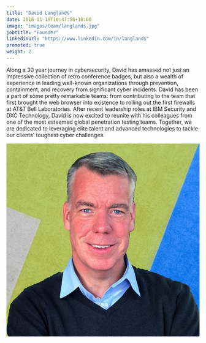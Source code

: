 ```yaml
---
title: "David Langlands"
date: 2018-11-19T10:47:58+10:00
image: "images/team/langlands.jpg"
jobtitle: "Founder"
linkedinurl: "https://www.linkedin.com/in/langlands"
promoted: true
weight: 2
---
```


Along a 30 year journey in cybersecurity, David has amassed not just an impressive collection of retro conference badges, but also a wealth of experience in leading well-known organizations through prevention, containment, and recovery from significant cyber incidents. David has been a part of some pretty remarkable teams: from contributing to the team that first brought the web browser into existence to rolling out the first firewalls at AT&T Bell Laboratories. After recent leadership roles at IBM Security and DXC Technology, David is now excited to reunite with his colleagues from one of the most esteemed global penetration testing teams. Together, we are dedicated to leveraging elite talent and advanced technologies to tackle our clients' toughest cyber challenges.

![zerodave](/images/team/langlands.jpg)

